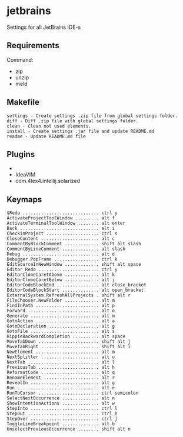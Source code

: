 
# jetbrains
Settings for all JetBrains IDE-s

## Requirements
Command:
 - zip
 - unzip
 - meld

## Makefile

	settings - Create settings .zip file from global settings folder.
	diff - Diff .zip file with global settings folder.
	clean - Clean not used elements.
	install - Create settings .jar file and update README.md
	readme - Update README.md file

## Plugins

 - 
 - IdeaVIM
 - com.4lex4.intellij.solarized

## Keymaps

	$Redo ............................. ctrl y
	ActivateProjectToolWindow ......... alt f
	ActivateTerminalToolWindow ........ alt enter
	Back .............................. alt i
	CheckinProject .................... ctrl s
	CloseContent ...................... alt c
	CommentByBlockComment ............. shift alt slash
	CommentByLineComment .............. alt slash
	Debug ............................. alt d
	Debugger.PopFrame ................. ctrl k
	EditSourceInNewWindow ............. shift alt space
	Editor Redo ....................... ctrl y
	EditorCloneCaretAbove ............. alt k
	EditorCloneCaretBelow ............. alt j
	EditorCodeBlockEnd ................ alt close_bracket
	EditorCodeBlockStart .............. alt open_bracket
	ExternalSystem.RefreshAllProjects . shift alt r
	FileChooser.NewFolder ............. alt m
	FindInPath ........................ alt p
	Forward ........................... alt o
	Generate .......................... alt m
	GotoAction ........................ alt a
	GotoDeclaration ................... alt g
	GotoFile .......................... alt s
	HippieBackwardCompletion .......... alt space
	MoveTabDown ....................... shift alt j
	MoveTabRight ...................... shift alt l
	NewElement ........................ alt m
	NextSplitter ...................... alt u
	NextTab ........................... alt l
	PreviousTab ....................... alt h
	ReformatCode ...................... alt q
	RenameElement ..................... alt r
	RevealIn .......................... alt g
	Run ............................... alt e
	RunToCursor ....................... ctrl semicolon
	SelectNextOccurrence .............. alt n
	ShowIntentionActions .............. alt w
	StepInto .......................... ctrl l
	StepOut ........................... ctrl h
	StepOver .......................... ctrl j
	ToggleLineBreakpoint .............. alt b
	UnselectPreviousOccurrence ........ shift alt n

	